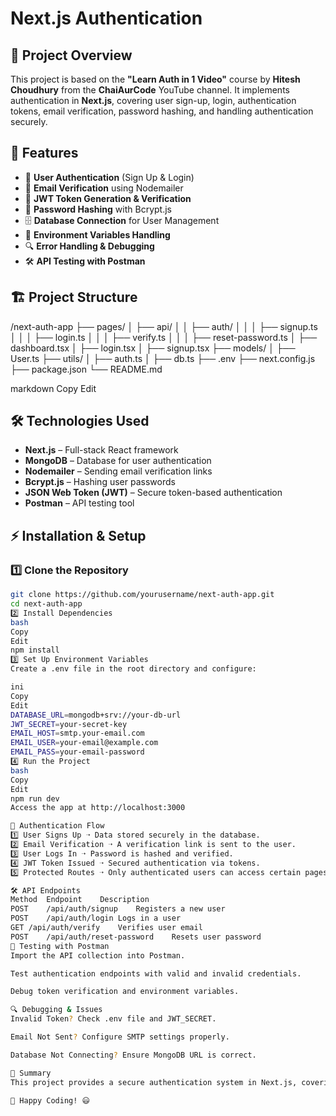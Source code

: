# Next.js Authentication

## 📌 Project Overview

This project is based on the **"Learn Auth in 1 Video"** course by **Hitesh Choudhury** from the **ChaiAurCode** YouTube channel. It implements authentication in **Next.js**, covering user sign-up, login, authentication tokens, email verification, password hashing, and handling authentication securely.

## 🚀 Features

- 🔐 **User Authentication** (Sign Up & Login)
- 📧 **Email Verification** using Nodemailer
- 🔑 **JWT Token Generation & Verification**
- 🔄 **Password Hashing** with Bcrypt.js
- 🗄 **Database Connection** for User Management
- 📝 **Environment Variables Handling**
- 🔍 **Error Handling & Debugging**
- 🛠 **API Testing with Postman**

## 🏗️ Project Structure

/next-auth-app
├── pages/
│ ├── api/
│ │ ├── auth/
│ │ │ ├── signup.ts
│ │ │ ├── login.ts
│ │ │ ├── verify.ts
│ │ │ ├── reset-password.ts
│ ├── dashboard.tsx
│ ├── login.tsx
│ ├── signup.tsx
├── models/
│ ├── User.ts
├── utils/
│ ├── auth.ts
│ ├── db.ts
├── .env
├── next.config.js
├── package.json
└── README.md

markdown
Copy
Edit

## 🛠️ Technologies Used

- **Next.js** – Full-stack React framework
- **MongoDB** – Database for user authentication
- **Nodemailer** – Sending email verification links
- **Bcrypt.js** – Hashing user passwords
- **JSON Web Token (JWT)** – Secure token-based authentication
- **Postman** – API testing tool

## ⚡ Installation & Setup

### 1️⃣ Clone the Repository

```bash
git clone https://github.com/yourusername/next-auth-app.git
cd next-auth-app
2️⃣ Install Dependencies
bash
Copy
Edit
npm install
3️⃣ Set Up Environment Variables
Create a .env file in the root directory and configure:

ini
Copy
Edit
DATABASE_URL=mongodb+srv://your-db-url
JWT_SECRET=your-secret-key
EMAIL_HOST=smtp.your-email.com
EMAIL_USER=your-email@example.com
EMAIL_PASS=your-email-password
4️⃣ Run the Project
bash
Copy
Edit
npm run dev
Access the app at http://localhost:3000

🔑 Authentication Flow
1️⃣ User Signs Up ➝ Data stored securely in the database.
2️⃣ Email Verification ➝ A verification link is sent to the user.
3️⃣ User Logs In ➝ Password is hashed and verified.
4️⃣ JWT Token Issued ➝ Secured authentication via tokens.
5️⃣ Protected Routes ➝ Only authenticated users can access certain pages.

🛠 API Endpoints
Method	Endpoint	Description
POST	/api/auth/signup	Registers a new user
POST	/api/auth/login	Logs in a user
GET	/api/auth/verify	Verifies user email
POST	/api/auth/reset-password	Resets user password
🧪 Testing with Postman
Import the API collection into Postman.

Test authentication endpoints with valid and invalid credentials.

Debug token verification and environment variables.

🔍 Debugging & Issues
Invalid Token? Check .env file and JWT_SECRET.

Email Not Sent? Configure SMTP settings properly.

Database Not Connecting? Ensure MongoDB URL is correct.

📌 Summary
This project provides a secure authentication system in Next.js, covering everything from user sign-up, login, email verification, password hashing, and JWT-based authentication. 🎯

🚀 Happy Coding! 😃
```

